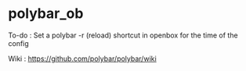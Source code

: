 # polybar_ob

To-do :
Set a polybar -r (reload) shortcut in openbox for the time of the config

Wiki : https://github.com/polybar/polybar/wiki
